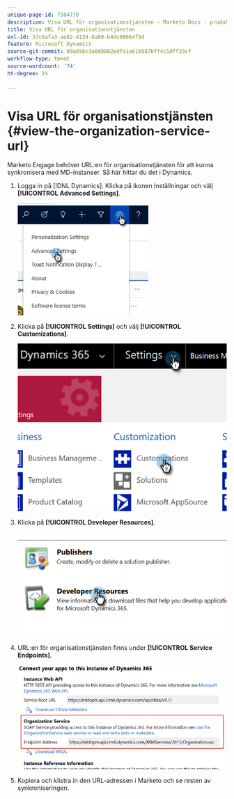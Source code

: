 ```yaml
---
unique-page-id: 7504770
description: Visa URL för organisationstjänsten - Marketo Docs - produktdokumentation
title: Visa URL för organisationstjänsten
exl-id: 37c6afa3-ae82-4134-8a00-b4dc08064f5d
feature: Microsoft Dynamics
source-git-commit: 09a656c3a0d0002edfa1a61b987bff4c1dff33cf
workflow-type: tm+mt
source-wordcount: '74'
ht-degree: 1%

---
```


# Visa URL för organisationstjänsten {#view-the-organization-service-url}

Marketo Engage behöver URL:en för organisationstjänsten för att kunna synkronisera med MD-instanser. Så här hittar du det i Dynamics.

1. Logga in på [!DNL Dynamics]. Klicka på ikonen Inställningar och välj **[!UICONTROL Advanced Settings]**.

   ![](assets/one.png)

1. Klicka på **[!UICONTROL Settings]** och välj **[!UICONTROL Customizations]**.

   ![](assets/two.png)

1. Klicka på **[!UICONTROL Developer Resources]**.

   ![](assets/three.png)

1. URL:en för organisationstjänsten finns under **[!UICONTROL Service Endpoints]**.

   ![](assets/four.png)

1. Kopiera och klistra in den URL-adressen i Marketo och se resten av synkroniseringen.
